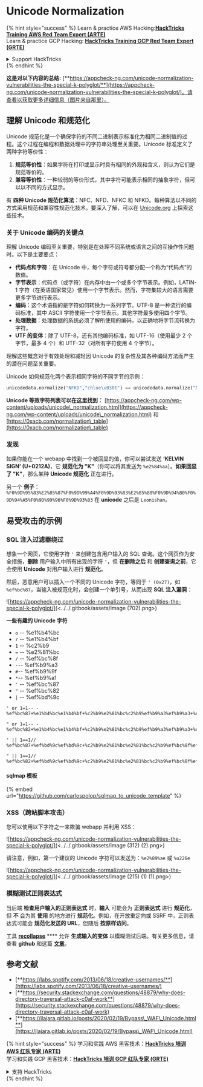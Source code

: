 # Unicode Normalization

{% hint style="success" %}
Learn & practice AWS Hacking:<img src="/.gitbook/assets/arte.png" alt="" data-size="line">[**HackTricks Training AWS Red Team Expert (ARTE)**](https://training.hacktricks.xyz/courses/arte)<img src="/.gitbook/assets/arte.png" alt="" data-size="line">\
Learn & practice GCP Hacking: <img src="/.gitbook/assets/grte.png" alt="" data-size="line">[**HackTricks Training GCP Red Team Expert (GRTE)**<img src="/.gitbook/assets/grte.png" alt="" data-size="line">](https://training.hacktricks.xyz/courses/grte)

<details>

<summary>Support HackTricks</summary>

* Check the [**subscription plans**](https://github.com/sponsors/carlospolop)!
* **Join the** 💬 [**Discord group**](https://discord.gg/hRep4RUj7f) or the [**telegram group**](https://t.me/peass) or **follow** us on **Twitter** 🐦 [**@hacktricks\_live**](https://twitter.com/hacktricks\_live)**.**
* **Share hacking tricks by submitting PRs to the** [**HackTricks**](https://github.com/carlospolop/hacktricks) and [**HackTricks Cloud**](https://github.com/carlospolop/hacktricks-cloud) github repos.

</details>
{% endhint %}

**这是对以下内容的总结:** [**https://appcheck-ng.com/unicode-normalization-vulnerabilities-the-special-k-polyglot/**](https://appcheck-ng.com/unicode-normalization-vulnerabilities-the-special-k-polyglot/)。请查看以获取更多详细信息（图片来自那里）。

## 理解 Unicode 和规范化

Unicode 规范化是一个确保字符的不同二进制表示标准化为相同二进制值的过程。这个过程在编程和数据处理中的字符串处理至关重要。Unicode 标准定义了两种字符等价性：

1. **规范等价性**：如果字符在打印或显示时具有相同的外观和含义，则认为它们是规范等价的。
2. **兼容等价性**：一种较弱的等价形式，其中字符可能表示相同的抽象字符，但可以以不同的方式显示。

有 **四种 Unicode 规范化算法**：NFC、NFD、NFKC 和 NFKD。每种算法以不同的方式采用规范和兼容性规范化技术。要深入了解，可以在 [Unicode.org](https://unicode.org/) 上探索这些技术。

### 关于 Unicode 编码的关键点

理解 Unicode 编码至关重要，特别是在处理不同系统或语言之间的互操作性问题时。以下是主要要点：

* **代码点和字符**：在 Unicode 中，每个字符或符号都分配一个称为“代码点”的数值。
* **字节表示**：代码点（或字符）在内存中由一个或多个字节表示。例如，LATIN-1 字符（在英语国家常见）使用一个字节表示。然而，字符集较大的语言需要更多字节进行表示。
* **编码**：这个术语指的是字符如何转换为一系列字节。UTF-8 是一种流行的编码标准，其中 ASCII 字符使用一个字节表示，其他字符最多使用四个字节。
* **处理数据**：处理数据的系统必须了解所使用的编码，以正确地将字节流转换为字符。
* **UTF 的变体**：除了 UTF-8，还有其他编码标准，如 UTF-16（使用最少 2 个字节，最多 4 个）和 UTF-32（对所有字符使用 4 个字节）。

理解这些概念对于有效处理和减轻因 Unicode 的复杂性及其各种编码方法而产生的潜在问题至关重要。

Unicode 如何规范化两个表示相同字符的不同字节的示例：
```python
unicodedata.normalize("NFKD","chloe\u0301") == unicodedata.normalize("NFKD", "chlo\u00e9")
```
**Unicode 等效字符列表可以在这里找到：** [https://appcheck-ng.com/wp-content/uploads/unicode\_normalization.html](https://appcheck-ng.com/wp-content/uploads/unicode\_normalization.html) 和 [https://0xacb.com/normalization\_table](https://0xacb.com/normalization\_table)

### 发现

如果你能在一个 webapp 中找到一个被回显的值，你可以尝试发送 **‘KELVIN SIGN’ (U+0212A)**，它 **规范化为 "K"**（你可以将其发送为 `%e2%84%aa`）。**如果回显了 "K"**，那么某种 **Unicode 规范化** 正在进行。

另一个 **例子**：`%F0%9D%95%83%E2%85%87%F0%9D%99%A4%F0%9D%93%83%E2%85%88%F0%9D%94%B0%F0%9D%94%A5%F0%9D%99%96%F0%9D%93%83` 在 **unicode** 之后是 `Leonishan`。

## **易受攻击的示例**

### **SQL 注入过滤器绕过**

想象一个网页，它使用字符 `'` 来创建包含用户输入的 SQL 查询。这个网页作为安全措施，**删除** 用户输入中所有出现的字符 **`'`**，但 **在删除之后** 和 **创建查询之前**，它会使用 **Unicode** 对用户输入进行 **规范化**。

然后，恶意用户可以插入一个不同的 Unicode 字符，等同于 `' (0x27)`，如 `%ef%bc%87`，当输入被规范化时，会创建一个单引号，从而出现 **SQL 注入漏洞**：

![https://appcheck-ng.com/unicode-normalization-vulnerabilities-the-special-k-polyglot/](<../../.gitbook/assets/image (702).png>)

**一些有趣的 Unicode 字符**

* `o` -- %e1%b4%bc
* `r` -- %e1%b4%bf
* `1` -- %c2%b9
* `=` -- %e2%81%bc
* `/` -- %ef%bc%8f
* `-`-- %ef%b9%a3
* `#`-- %ef%b9%9f
* `*`-- %ef%b9%a1
* `'` -- %ef%bc%87
* `"` -- %ef%bc%82
* `|` -- %ef%bd%9c
```
' or 1=1-- -
%ef%bc%87+%e1%b4%bc%e1%b4%bf+%c2%b9%e2%81%bc%c2%b9%ef%b9%a3%ef%b9%a3+%ef%b9%a3

" or 1=1-- -
%ef%bc%82+%e1%b4%bc%e1%b4%bf+%c2%b9%e2%81%bc%c2%b9%ef%b9%a3%ef%b9%a3+%ef%b9%a3

' || 1==1//
%ef%bc%87+%ef%bd%9c%ef%bd%9c+%c2%b9%e2%81%bc%e2%81%bc%c2%b9%ef%bc%8f%ef%bc%8f

" || 1==1//
%ef%bc%82+%ef%bd%9c%ef%bd%9c+%c2%b9%e2%81%bc%e2%81%bc%c2%b9%ef%bc%8f%ef%bc%8f
```
#### sqlmap 模板

{% embed url="https://github.com/carlospolop/sqlmap_to_unicode_template" %}

### XSS（跨站脚本攻击）

您可以使用以下字符之一来欺骗 webapp 并利用 XSS：

![https://appcheck-ng.com/unicode-normalization-vulnerabilities-the-special-k-polyglot/](<../../.gitbook/assets/image (312) (2).png>)

请注意，例如，第一个建议的 Unicode 字符可以发送为：`%e2%89%ae` 或 `%u226e`

![https://appcheck-ng.com/unicode-normalization-vulnerabilities-the-special-k-polyglot/](<../../.gitbook/assets/image (215) (1) (1).png>)

### 模糊测试正则表达式

当后端 **检查用户输入的正则表达式** 时，**输入** 可能会为 **正则表达式** 进行 **规范化**，但 **不** 会为其 **使用** 的地方进行 **规范化**。例如，在开放重定向或 SSRF 中，正则表达式可能会 **规范化发送的 URL**，但随后 **按原样访问**。

工具 [**recollapse**](https://github.com/0xacb/recollapse) \*\*\*\* 允许 **生成输入的变体** 以模糊测试后端。有关更多信息，请查看 **github** 和这篇 [**文章**](https://0xacb.com/2022/11/21/recollapse/)。

## 参考文献

* [**https://labs.spotify.com/2013/06/18/creative-usernames/**](https://labs.spotify.com/2013/06/18/creative-usernames/)
* [**https://security.stackexchange.com/questions/48879/why-does-directory-traversal-attack-c0af-work**](https://security.stackexchange.com/questions/48879/why-does-directory-traversal-attack-c0af-work)
* [**https://jlajara.gitlab.io/posts/2020/02/19/Bypass\_WAF\_Unicode.html**](https://jlajara.gitlab.io/posts/2020/02/19/Bypass\_WAF\_Unicode.html)

{% hint style="success" %}
学习和实践 AWS 黑客技术：<img src="/.gitbook/assets/arte.png" alt="" data-size="line">[**HackTricks 培训 AWS 红队专家 (ARTE)**](https://training.hacktricks.xyz/courses/arte)<img src="/.gitbook/assets/arte.png" alt="" data-size="line">\
学习和实践 GCP 黑客技术：<img src="/.gitbook/assets/grte.png" alt="" data-size="line">[**HackTricks 培训 GCP 红队专家 (GRTE)**<img src="/.gitbook/assets/grte.png" alt="" data-size="line">](https://training.hacktricks.xyz/courses/grte)

<details>

<summary>支持 HackTricks</summary>

* 查看 [**订阅计划**](https://github.com/sponsors/carlospolop)!
* **加入** 💬 [**Discord 群组**](https://discord.gg/hRep4RUj7f) 或 [**电报群组**](https://t.me/peass) 或 **在 Twitter 上关注** 🐦 [**@hacktricks\_live**](https://twitter.com/hacktricks\_live)**.**
* **通过向** [**HackTricks**](https://github.com/carlospolop/hacktricks) 和 [**HackTricks Cloud**](https://github.com/carlospolop/hacktricks-cloud) github 仓库提交 PR 来分享黑客技巧。

</details>
{% endhint %}
